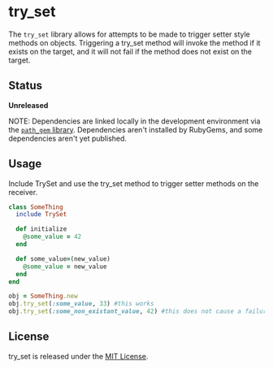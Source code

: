 # try_set

The `try_set` library allows for attempts to be made to trigger setter style methods on objects. Triggering a try_set method will invoke the method if it exists on the target, and it will not fail if the method does not exist on the target.

## Status

**Unreleased**

NOTE: Dependencies are linked locally in the development environment via the [`path_gem` library](https://github.com/Sans/path-gem). Dependencies aren't installed by RubyGems, and some dependencies aren't yet published.

## Usage

Include TrySet and use the try_set method to trigger setter methods on the receiver.

```ruby
class SomeThing
  include TrySet

  def initialize
    @some_value = 42
  end

  def some_value=(new_value)
    @some_value = new_value
  end
end

obj = SomeThing.new
obj.try_set(:some_value, 33) #this works
obj.try_set(:some_non_existant_value, 42) #this does not cause a failure
```

## License

try_set is released under the [MIT License](http://www.opensource.org/licenses/MIT).
